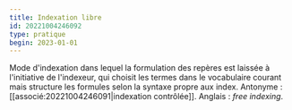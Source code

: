 ```yaml
---
title: Indexation libre
id: 20221004246092
type: pratique
begin: 2023-01-01
---
```


Mode d'indexation dans lequel la formulation des repères est laissée à l'initiative de l'indexeur, qui choisit les termes dans le vocabulaire courant mais structure les formules selon la syntaxe propre aux index. Antonyme : [[associé:20221004246091|indexation contrôlée]]. Anglais : *free indexing*.